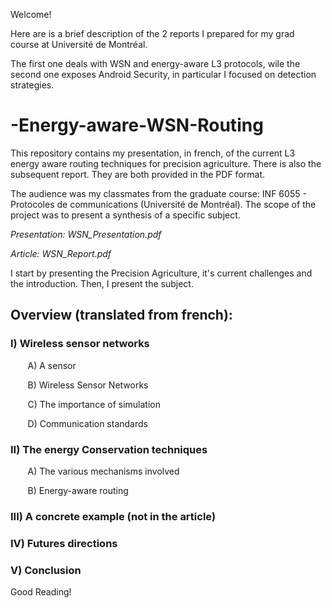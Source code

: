Welcome!

Here are is a brief description of the 2 reports I prepared for my grad course at Université de Montréal.

The first one deals with WSN and energy-aware L3 protocols, wile the second one exposes Android Security, in particular I focused on detection strategies.

# -Energy-aware-WSN-Routing

This repository contains my presentation, in french, of the current L3 energy aware routing techniques for precision agriculture. There is also the subsequent report.
They are both provided in the PDF format.

The audience was my classmates from the graduate course: INF 6055 - Protocoles de communications (Université de Montréal).
The scope of the project was to present a synthesis of a specific subject.

*Presentation: WSN_Presentation.pdf*

*Article: WSN_Report.pdf*

I start by presenting the Precision Agriculture, it's current challenges and the introduction. Then, I present the subject.

## Overview (translated from french):

### I) Wireless sensor networks


&nbsp;&nbsp;&nbsp;&nbsp;&nbsp;&nbsp; A) A sensor
  
&nbsp;&nbsp;&nbsp;&nbsp;&nbsp;&nbsp; B) Wireless Sensor Networks
  
  
&nbsp;&nbsp;&nbsp;&nbsp;&nbsp;&nbsp; C) The importance of simulation 
  
  
&nbsp;&nbsp;&nbsp;&nbsp;&nbsp;&nbsp; D) Communication standards

### II) The energy Conservation techniques


&nbsp;&nbsp;&nbsp;&nbsp;&nbsp;&nbsp;  A) The various mechanisms involved
  
  
&nbsp;&nbsp;&nbsp;&nbsp;&nbsp;&nbsp;  B) Energy-aware routing
  
  
### III) A concrete example (not in the article)


### IV) Futures directions


### V) Conclusion

Good Reading!
